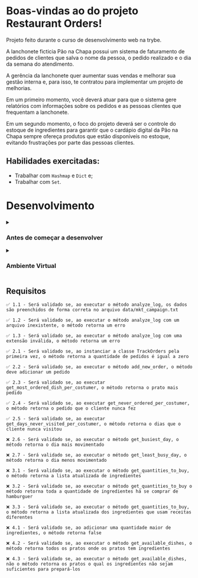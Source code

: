 # Boas-vindas ao do projeto Restaurant Orders!

Projeto feito durante o curso de desenvolvimento web na trybe.

A lanchonete ficticia Pão na Chapa possui um sistema de faturamento de pedidos de clientes que salva o nome da pessoa, o pedido realizado e o dia da semana do atendimento.</br>

A gerência da lanchonete quer aumentar suas vendas e melhorar sua gestão interna e, para isso, te contratou para implementar um projeto de melhorias. </br>

Em um primeiro momento, você deverá atuar para que o sistema gere relatórios com informações sobre os pedidos e as pessoas clientes que frequentam a lanchonete.</br>

Em um segundo momento, o foco do projeto deverá ser o controle do estoque de ingredientes para garantir que o cardápio digital da Pão na Chapa sempre ofereça produtos que estão disponíveis no estoque, evitando frustrações por parte das pessoas clientes. </br>

## Habilidades exercitadas:
  - Trabalhar com `Hashmap` e `Dict` e; </br>
  - Trabalhar com `Set`. </br>


# Desenvolvimento
<details>
  <summary>
    <h3>
      Antes de começar a desenvolver</summary><br />
    </h3>

  1. Clone o repositório

  - Use o comando: `git@github.com:mabiiak/restaurant-orders.git`.
  - Entre na pasta do repositório que você acabou de clonar:
    - `cd restaurant-orders`

  2. Crie o ambiente virtual para o projeto

  - `python3 -m venv .venv && source .venv/bin/activate`

  3. Instale as dependências

  - `python3 -m pip install -r dev-requirements.txt`
  
  4. Crie uma branch a partir da branch `master`

  - Verifique que você está na branch `master`
    - Exemplo: `git branch`
  - Se não estiver, mude para a branch `master`
    - Exemplo: `git checkout master`
  - Crie uma branch à qual você vai submeter os `commits` do seu projeto
    - Você deve criar uma branch no seguinte formato: `nomedeusuario-nome-do-projeto`
    - Exemplo: `git checkout -b nome-restaurant-orders`

  5. Adicione a sua branch com o novo `commit` ao repositório remoto

  - Usando o exemplo anterior: `git push -u origin nome-restaurant-orders`

  7. Crie um novo `Pull Request` _(PR)_

  - Vá até a página de _Pull Requests_ do [repositório no GitHub](https://github.com/mabiiak/restaurant-orders/pulls)
  - Clique no botão verde _"New pull request"_
  - Clique na caixa de seleção _"Compare"_ e escolha a sua branch **com atenção**
  - Coloque um título para a sua _Pull Request_
    - Exemplo: _"Cria tela de busca"_
  - Clique no botão verde _"Create pull request"_
  - Adicione uma descrição para o _Pull Request_ e clique no botão verde _"Create pull request"_
  - **Não se preocupe em preencher mais nada por enquanto!**
  - Volte até a [página de _Pull Requests_ do repositório](https://github.com/mabiiak/restaurant-orders/pulls) e confira que o seu _Pull Request_ está criado

</details>

<details>
  <summary><h3>Ambiente Virtual</h3></summary><br />
  O Python oferece um recurso chamado de ambiente virtual que permite sua máquina rodar, sem conflitos, diferentes tipos de projetos com diferentes versões de bibliotecas.

  1. **criar o ambiente virtual**

  ```bash
  $ python3 -m venv .venv
  ```

  2. **ativar o ambiente virtual**

  ```bash
  $ source .venv/bin/activate
  ```

  3. **instalar as dependências no ambiente virtual**

  ```bash
  $ python3 -m pip install -r dev-requirements.txt
  ```

  Com o seu ambiente virtual ativo, as dependências serão instaladas neste ambiente.
  :eyes: Caso precise desativar o ambiente virtual, execute o comando "deactivate". 
  :warning: Lembre-se de ativar novamente o ambiente virtual quando voltar a trabalhar no projeto.

  O arquivo `dev-requirements.txt` contém todas as dependências que serão utilizadas no projeto, ele está agindo como se fosse um `package.json` de um projeto `Node.js`.
</details>

## Requisitos
    ✅ 1.1 - Será validado se, ao executar o método analyze_log, os dados são preenchidos de forma correta no arquivo data/mkt_campaign.txt

    ✅ 1.2 - Será validado se, ao executar o método analyze_log com um arquivo inexistente, o método retorna um erro

    ✅ 1.3 - Será validado se, ao executar o método analyze_log com uma extensão inválida, o método retorna um erro

    ✅ 2.1 - Será validado se, ao instanciar a classe TrackOrders pela primeira vez, o método retorna a quantidade de pedidos é igual a zero

    ✅ 2.2 - Será validado se, ao executar o método add_new_order, o método deve adicionar um pedido

    ✅ 2.3 - Será validado se, ao executar get_most_ordered_dish_per_costumer, o método retorna o prato mais pedido

    ✅ 2.4 - Será validado se, ao executar get_never_ordered_per_costumer, o método retorna o pedido que o cliente nunca fez

    ✅ 2.5 - Será validado se, ao executar get_days_never_visited_per_costumer, o método retorna o dias que o cliente nunca visitou

    ❌ 2.6 - Será validado se, ao executar o método get_busiest_day, o método retorna o dia mais movimentado	

    ❌ 2.7 - Será validado se, ao executar o método get_least_busy_day, o método retorna o dia menos movimentado

    ❌ 3.1 - Será validado se, ao executar o método get_quantities_to_buy, o método retorna a lista atualizada de ingredientes
    
    ❌ 3.2 - Será validado se, ao executar o método get_quantities_to_buy o método retorna toda a quantidade de ingredientes há se comprar de hamburguer	
    
    ❌ 3.3 - Será validado se, ao executar o método get_quantities_to_buy, o método retorna a lista atualizada dos ingredientes que usam receitas diferentes	
    
    ❌ 4.1 - Será validado se, ao adicionar uma quantidade maior de ingredientes, o método retorna false	
    
    ❌ 4.2 - Será validado se, ao executar o método get_available_dishes, o método retorna todos os pratos onde os pratos tem ingredientes	
    
    ❌ 4.3 - Será validado se, ao executar o método get_available_dishes, não o método retorna os pratos o qual os ingredientes não sejam suficientes para prepará-los
